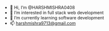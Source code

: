 - 👋 Hi, I’m @HARSHMISHRA0408
- 👀 I’m interested in full stack web development 
- 🌱 I’m currently learning software development 
- 📫 harshmishra9713@gmail.com

<!---
HARSHMISHRA0408/HARSHMISHRA0408 is a ✨ special ✨ repository because its `README.md` (this file) appears on your GitHub profile.
You can click the Preview link to take a look at your changes.
--->
